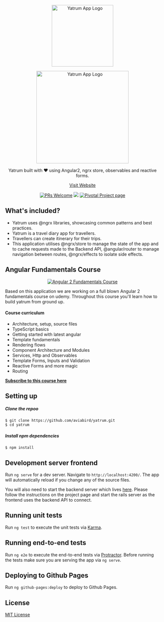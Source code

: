 <p align="center">
  <a href="http://yatrum.com">
    <img alt="Yatrum App Logo" title="Angular 2 Yatrum App" src="http://res.cloudinary.com/zeus999/image/upload/v1486108021/Yatrum%20Logo/Screen_Shot_2017-02-03_at_1.01.17_PM.png" width="200">
  </a>
</p>


<p align="center">
  <a href="http://yatrum.com">
    <img alt="Yatrum App Logo" title="Angular 2 Yatrum App" src="http://res.cloudinary.com/zeus999/image/upload/v1486108021/Yatrum%20Logo/Screen_Shot_2017-02-03_at_1.01.33_PM.png" width="300">
  </a>
</p>

<p align="center">
  Yatrum built with ❤️ using Angular2, ngrx store, observables and reactive forms.
</p>

<p align="center">
  <a href="http://yatrum.com">Visit Website</a>
</p>

<p align="center">
  <a href="/CONTRIBUTING.md"><img alt="PRs Welcome" src="https://img.shields.io/badge/PRs-welcome-brightgreen.svg"></a>
  <a href="https://codeclimate.com/github/aviabird/travel-app"><img src="https://codeclimate.com/github/aviabird/travel-app/badges/gpa.svg" /></a>
  <a href="https://www.pivotaltracker.com/n/projects/1927191"><img alt="Pivotal Project page" src="http://res.cloudinary.com/zeus999/image/upload/v1486457388/Yatrum%20Logo/pt-badge_ss3dyt.svg"></a>
</p>

## What's included?

* Yatrum uses @ngrx libraries, showcasing common patterns and best practices.
* Yatrum is a travel diary app for travellers.
* Travellers can create itinerary for their trips.
* This application utilises @ngrx/store to manage the state of the app and to cache requests made to the Backend API, @angular/router to manage navigation between routes, @ngrx/effects to isolate side effects.

## Angular Fundamentals Course

<p align="center">
  <a href="https://medium.com/aviabird/presenting-angular-fundamentals-course-62cb564d2ceb#.pur8ief8v">
    <img alt="Angular 2 Fundamentals Course" title="Angular 2 Fundamentals Course" src="http://res.cloudinary.com/zeus999/image/upload/c_limit,h_1041,w_1487/v1486458025/ANGULAR_2fundamentals_1_oxj2qd.png">
  </a>
</p>

Based on this application we are working on a full blown Angular 2 fundamentals course on udemy. Throughout this course you'll learn how to build yatrum from ground up.

#### Course curriculum

* Architecture, setup, source files
* TypeScript basics
* Getting started with latest angular
* Template fundamentals
* Rendering flows
* Component Architecture and Modules
* Services, Http and Observables
* Template Forms, Inputs and Validation
* Reactive Forms and more magic
* Routing

__[Subscribe to this course here](https://upscri.be/a00eaf/)__

## Setting up

##### Clone the repoo

```
$ git clone https://github.com/aviabird/yatrum.git
$ cd yatrum
```

##### Install npm dependencies
```
$ npm install
```

## Development server frontend
Run `ng serve` for a dev server. Navigate to `http://localhost:4200/`. The app will automatically reload if you change any of the source files.

You will also need to start the backend server which lives [here](https://github.com/aviabird/yatrum-api).
Please follow the instructions on the project page and start the rails server as the frontend uses the backend API to connect.

## Running unit tests

Run `ng test` to execute the unit tests via [Karma](https://karma-runner.github.io).

## Running end-to-end tests

Run `ng e2e` to execute the end-to-end tests via [Protractor](http://www.protractortest.org/).
Before running the tests make sure you are serving the app via `ng serve`.

## Deploying to Github Pages

Run `ng github-pages:deploy` to deploy to Github Pages.


## License
[MIT License](LICENSE.md)

